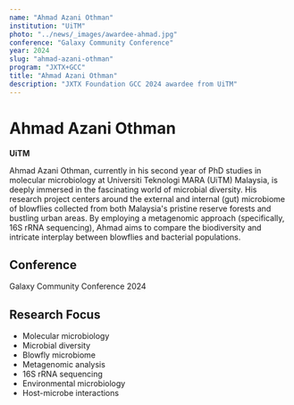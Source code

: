 ```yaml
---
name: "Ahmad Azani Othman"
institution: "UiTM"
photo: "../news/_images/awardee-ahmad.jpg"
conference: "Galaxy Community Conference"
year: 2024
slug: "ahmad-azani-othman"
program: "JXTX+GCC"
title: "Ahmad Azani Othman"
description: "JXTX Foundation GCC 2024 awardee from UiTM"
---
```


# Ahmad Azani Othman

**UiTM**

Ahmad Azani Othman, currently in his second year of PhD studies in molecular microbiology at Universiti Teknologi MARA (UiTM) Malaysia, is deeply immersed in the fascinating world of microbial diversity. His research project centers around the external and internal (gut) microbiome of blowflies collected from both Malaysia's pristine reserve forests and bustling urban areas. By employing a metagenomic approach (specifically, 16S rRNA sequencing), Ahmad aims to compare the biodiversity and intricate interplay between blowflies and bacterial populations.

## Conference
Galaxy Community Conference 2024

## Research Focus
- Molecular microbiology
- Microbial diversity
- Blowfly microbiome
- Metagenomic analysis
- 16S rRNA sequencing
- Environmental microbiology
- Host-microbe interactions